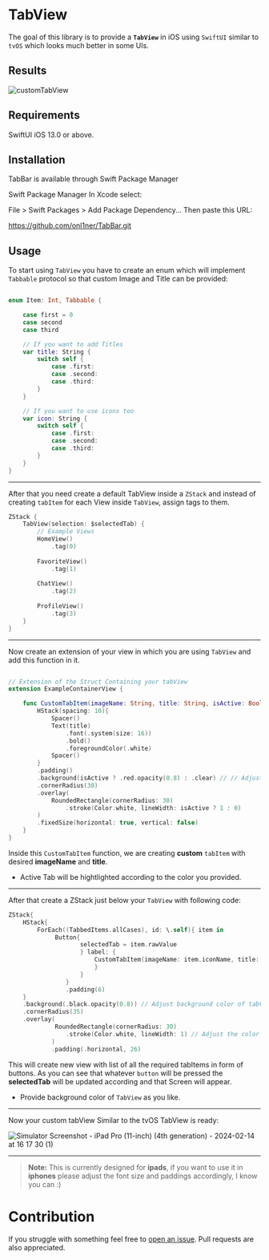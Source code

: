 # TabView

 The goal of this library is to provide a **`TabView`** in iOS using `SwiftUI` similar to `tvOS` which looks much better in some UIs.

## Results
![customTabView](https://github.com/AliTamoorDev/CustomTabViewSwiftUI/assets/95581643/a93a811f-f0f2-4fa6-a58a-c158a4d75510)



## Requirements
SwiftUI
iOS 13.0 or above.


## Installation
TabBar is available through Swift Package Manager

Swift Package Manager
In Xcode select:

File > Swift Packages > Add Package Dependency...
Then paste this URL:

https://github.com/onl1ner/TabBar.git


## Usage

To start using `TabView` you have to create an enum which will implement `Tabbable` protocol so that custom Image and Title can be provided:


```Swift

enum Item: Int, Tabbable {

    case first = 0
    case second
    case third

    // If you want to add Titles
    var title: String {
        switch self {
            case .first: 
            case .second:
            case .third: 
        }
    }

    // If you want to use icons too
    var icon: String {
        switch self {
            case .first: 
            case .second:
            case .third: 
        }
    }
}
```
***
After that you need create a default TabView inside a `ZStack` and instead of creating `tabItem` for each View inside `TabView`, assign tags to them.

```Swift
ZStack {
    TabView(selection: $selectedTab) {
        // Example Views
        HomeView()
            .tag(0)
                    
        FavoriteView()
            .tag(1)
                    
        ChatView()
            .tag(2)
                    
        ProfileView() 
            .tag(3)
    }
}
```
***
Now create an extension of your view in which you are using `TabView` and add this function in it.

```Swift

// Extension of the Struct Containing your tabView
extension ExampleContainerView { 

    func CustomTabItem(imageName: String, title: String, isActive: Bool) -> some View{
        HStack(spacing: 10){
            Spacer()
            Text(title)
                .font(.system(size: 16))
                .bold()
                .foregroundColor(.white)
            Spacer()
        }
        .padding()
        .background(isActive ? .red.opacity(0.8) : .clear) // // Adjust the color of Active tabItem as needed
        .cornerRadius(30)
        .overlay(
            RoundedRectangle(cornerRadius: 30)
                .stroke(Color.white, lineWidth: isActive ? 1 : 0)
        )
        .fixedSize(horizontal: true, vertical: false)
    }
}

```
Inside this `CustomTabItem` function, we are creating **custom** `tabItem` with desired **imageName** and **title**.
- Active Tab will be hightlighted according to the color you provided.

***
After that create a ZStack just below your `TabView` with following code:

```Swift
ZStack{
    HStack{
        ForEach((TabbedItems.allCases), id: \.self){ item in
             Button{
                    selectedTab = item.rawValue
                    } label: {
                        CustomTabItem(imageName: item.iconName, title: item.title, isActive: (selectedTab == item.rawValue))
                        }
                    }
                }
                .padding(6)
    }
    .background(.black.opacity(0.8)) // Adjust background color of tabView
    .cornerRadius(35)
    .overlay(
             RoundedRectangle(cornerRadius: 30)
                .stroke(Color.white, lineWidth: 1) // Adjust the color and border width as needed
            )
            .padding(.horizontal, 26)

```
This will create new view with list of all the required tabItems in form of buttons.
As you can see that whatever `button` will be pressed the **selectedTab** will be updated according and that Screen will appear. 
- Provide background color of `TabView` as you like.

---
Now your custom tabView Similar to the tvOS TabView is ready:

![Simulator Screenshot - iPad Pro (11-inch) (4th generation) - 2024-02-14 at 16 17 30 (1)](https://github.com/AliTamoorDev/CustomTabViewSwiftUI/assets/95581643/64a4ce29-b851-40af-864b-4f57075fca17)

***
> **Note:**
This is currently designed for **ipads**, if you want to use it in **iphones** please adjust the font size and paddings accordingly, I know you can :)

# Contribution
If you struggle with something feel free to [open an issue](https://github.com/AliTamoorDev/CustomTabViewSwiftUI/issues/new). Pull requests are also appreciated.
